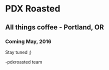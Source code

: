 # PDX Roasted
## All things coffee - Portland, OR
### Coming May, 2016
Stay tuned ;)

-pdxroasted team
